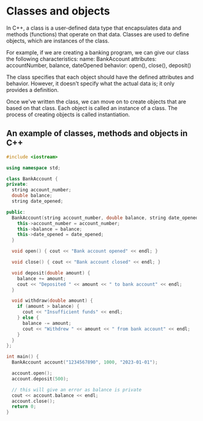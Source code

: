 # Classes and objects

In C++, a class is a user-defined data type that encapsulates data and methods (functions) that operate on that data. Classes are used to define objects, which are instances of the class.

For example, if we are creating a banking program, we can give our class the following characteristics:
name: BankAccount
attributes: accountNumber, balance, dateOpened
behavior: open(), close(), deposit()

The class specifies that each object should have the defined attributes and behavior. However, it doesn't specify what the actual data is; it only provides a definition.

Once we've written the class, we can move on to create objects that are based on that class.
Each object is called an instance of a class. The process of creating objects is called instantiation.

## An example of classes, methods and objects in C++

```cpp
#include <iostream>

using namespace std;

class BankAccount {
private:
  string account_number;
  double balance;
  string date_opened;

public:
  BankAccount(string account_number, double balance, string date_opened) {
    this->account_number = account_number;
    this->balance = balance;
    this->date_opened = date_opened;
  }

  void open() { cout << "Bank account opened" << endl; }

  void close() { cout << "Bank account closed" << endl; }

  void deposit(double amount) {
    balance += amount;
    cout << "Deposited " << amount << " to bank account" << endl;
  }

  void withdraw(double amount) {
    if (amount > balance) {
      cout << "Insufficient funds" << endl;
    } else {
      balance -= amount;
      cout << "Withdrew " << amount << " from bank account" << endl;
    }
  }
};

int main() {
  BankAccount account("1234567890", 1000, "2023-01-01");

  account.open();
  account.deposit(500);

  // this will give an error as balance is private
  cout << account.balance << endl;
  account.close();
  return 0;
}
```
